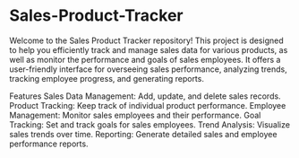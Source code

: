# Sales-Product-Tracker


Welcome to the Sales Product Tracker repository! This project is designed to help you efficiently track and manage sales data for various products, as well as monitor the performance and goals of sales employees. It offers a user-friendly interface for overseeing sales performance, analyzing trends, tracking employee progress, and generating reports.

Features
Sales Data Management: Add, update, and delete sales records.
Product Tracking: Keep track of individual product performance.
Employee Management: Monitor sales employees and their performance.
Goal Tracking: Set and track goals for sales employees.
Trend Analysis: Visualize sales trends over time.
Reporting: Generate detailed sales and employee performance reports.
